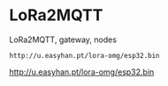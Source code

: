 # LoRa2MQTT
LoRa2MQTT, gateway, nodes


```
http://u.easyhan.pt/lora-omg/esp32.bin
```

http://u.easyhan.pt/lora-omg/esp32.bin
